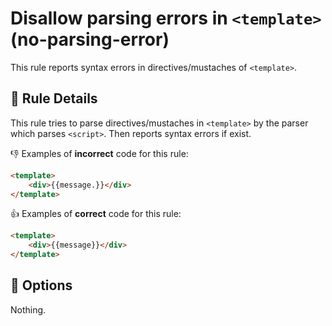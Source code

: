 # Disallow parsing errors in `<template>` (no-parsing-error)

This rule reports syntax errors in directives/mustaches of `<template>`.

## :book: Rule Details

This rule tries to parse directives/mustaches in `<template>` by the parser which parses `<script>`.
Then reports syntax errors if exist.

:-1: Examples of **incorrect** code for this rule:

```html
<template>
    <div>{{message.}}</div>
</template>
```

:+1: Examples of **correct** code for this rule:

```html
<template>
    <div>{{message}}</div>
</template>
```

## :wrench: Options

Nothing.
